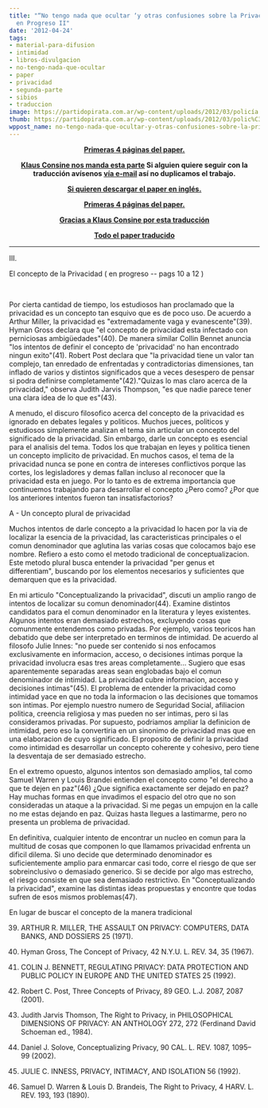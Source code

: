 ```yaml
---
title: "“No tengo nada que ocultar ‘y otras confusiones sobre la Privacidad-Traducción
  en Progreso II"
date: '2012-04-24'
tags:
- material-para-difusion
- intimidad
- libros-divulgacion
- no-tengo-nada-que-ocultar
- paper
- privacidad
- segunda-parte
- sibios
- traduccion
image: https://partidopirata.com.ar/wp-content/uploads/2012/03/policía.jpg
thumb: https://partidopirata.com.ar/wp-content/uploads/2012/03/polic%C3%ADa-150x150.jpg
wppost_name: no-tengo-nada-que-ocultar-y-otras-confusiones-sobre-la-privacidad-traduccion-en-progreso-ii
---
```


<p style="text-align: center;"><strong><a href="https://partidopirata.com.ar/4171/no-tengo-nada-que-ocultar-y-otras-confusiones-sobre-la-privacidad-traduccion-en-progreso">Primeras 4 páginas del paper.</a></strong></p>
<p style="text-align: center;"><strong><a href="https://twitter.com/#!/klausconsine" target="_blank">Klaus Consine nos manda esta parte</a>
Si alguien quiere seguir con la traducción avísenos <a href="../contacto" target="_blank">vía e-mail</a> así no duplicamos el trabajo.</strong></p>
<p style="text-align: center;"><strong><a href="http://papers.ssrn.com/sol3/papers.cfm?abstract_id=998565" target="_blank">Si quieren descargar el paper en inglés.</a></strong></p>
<p style="text-align: center;"><strong> <a href="https://partidopirata.com.ar/4171/no-tengo-nada-que-ocultar-y-otras-confusiones-sobre-la-privacidad-traduccion-en-progreso">Primeras 4 páginas del paper.</a></strong></p>
<p style="text-align: center;"><strong><a href="https://twitter.com/#!/klausconsine" target="_blank">Gracias a Klaus Consine por esta traducción</a></strong></p>
<p style="text-align: center;"><strong><a href="https://partidopirata.com.ar/7857/no-tengo-nada-que-ocultar-y-otros-malentendidos-de-la-privacidad">Todo el paper traducido</a></strong></p>


<hr />

III.

El concepto de la Privacidad ( en progreso -- pags 10 a 12 )

&nbsp;

Por cierta cantidad de tiempo, los estudiosos han proclamado que la privacidad es un concepto tan esquivo que es de poco uso. De acuerdo a Arthur Miller, la privacidad es "extremadamente vaga y evanescente"(39). Hyman Gross declara que "el concepto de privacidad esta infectado con perniciosas ambigüedades"(40). De manera similar Collin Bennet anuncia "los intentos de definir el concepto de 'privacidad' no han encontrado ningun exito"(41). Robert Post declara que "la privacidad tiene un valor tan complejo, tan enredado de enfrentadas y contradictorias dimensiones, tan inflado de varios y distintos significados que a veces desespero de pensar si podra definirse completamente"(42)."Quizas lo mas claro acerca de la privacidad," observa Judith Jarvis Thompson, "es que nadie parece tener una clara idea de lo que es"(43).

A menudo, el discuro filosofico acerca del concepto de la privacidad es ignorado en debates legales y politicos. Muchos jueces, politicos y estudiosos simplemente analizan el tema sin articular un concepto del significado de la privacidad. Sin embargo, darle un concepto es esencial para el analisis del tema. Todos los que trabajan en leyes y politica tienen un concepto implicito de privacidad. En muchos casos, el tema de la privacidad nunca se pone en contra de intereses conflictivos porque las cortes, los legisladores y demas fallan incluso al reconocer que la privacidad esta en juego. Por lo tanto es de extrema importancia que continuemos trabajando para desarrollar el concepto ¿Pero como? ¿Por que los anteriores intentos fueron tan insatisfactorios?

A - Un concepto plural de privacidad

Muchos intentos de darle concepto a la privacidad lo hacen por la via de localizar la esencia de la privacidad, las caracteristicas principales o el comun denominador que aglutina las varias cosas que colocamos bajo ese nombre. Refiero a esto como el metodo tradicional de conceptualizacion. Este metodo plural busca entender la privacidad "per genus et differentiam", buscando por los elementos necesarios y suficientes que demarquen que es la privacidad.

En mi articulo "Conceptualizando la privacidad", discuti un amplio rango de intentos de localizar su comun denominador(44). Examine distintos candidatos para el comun denominador en la literatura y leyes existentes. Algunos intentos eran demasiado estrechos, excluyendo cosas que comunmente entendemos como privadas. Por ejemplo, varios teoricos han debatido que debe ser interpretado en terminos de intimidad. De acuerdo al filosofo Julie Innes: "no puede ser contenido si nos enfocamos exclusivamente en informacion, acceso, o decisiones intimas porque la privacidad involucra esas tres areas completamente... Sugiero que esas aparentemente separadas areas sean englobadas bajo el comun denominador de intimidad. La privacidad cubre informacion, acceso y decisiones intimas"(45). El problema de entender la privacidad como intimidad yace en que no toda la informacion o las decisiones que tomamos son intimas. Por ejemplo nuestro numero de Seguridad Social, afiliacion politica, creencia religiosa y mas pueden no ser intimas, pero si las consideramos privadas. Por supuesto, podriamos ampliar la definicion de intimidad, pero eso la convertiria en un sinonimo de privacidad mas que en una elaboracion de cuyo significado. El proposito de definir la privacidad como intimidad es desarrollar un concepto coherente y cohesivo, pero tiene la desventaja de ser demasiado estrecho.

En el extremo opuesto, algunos intentos son demasiado amplios, tal como Samuel Warren y Louis Brandei entienden el concepto como "el derecho a que te dejen en paz"(46) ¿Que significa exactamente ser dejado en paz? Hay muchas formas en que invadimos el espacio del otro que no son consideradas un ataque a la privacidad. Si me pegas un empujon en la calle no me estas dejando en paz. Quizas hasta llegues a lastimarme, pero no presenta un problema de privacidad.

En definitiva, cualquier intento de encontrar un nucleo en comun para la multitud de cosas que componen lo que llamamos privacidad enfrenta un dificil dilema. Si uno decide que determinado denominador es suficientemente amplio para enmarcar casi todo, corre el riesgo de que ser sobreinclusivo o demasiado generico. Si se decide por algo mas estrecho, el riesgo consiste en que sea demasiado restrictivo. En "Conceptualizando la privacidad", examine las distintas ideas propuestas y encontre que todas sufren de esos mismos problemas(47).

En lugar de buscar el concepto de la manera tradicional

39. ARTHUR R. MILLER, THE ASSAULT ON PRIVACY: COMPUTERS, DATA BANKS, AND DOSSIERS 25 (1971).

40. Hyman Gross, The Concept of Privacy, 42 N.Y.U. L. REV. 34, 35 (1967).

41. COLIN J. BENNETT, REGULATING PRIVACY: DATA PROTECTION AND PUBLIC POLICY IN EUROPE AND THE UNITED STATES 25 (1992).

42. Robert C. Post, Three Concepts of Privacy, 89 GEO. L.J. 2087, 2087 (2001).

43. Judith Jarvis Thomson, The Right to Privacy, in PHILOSOPHICAL DIMENSIONS OF PRIVACY: AN ANTHOLOGY 272, 272 (Ferdinand David Schoeman ed., 1984).

44. Daniel J. Solove, Conceptualizing Privacy, 90 CAL. L. REV. 1087, 1095–99 (2002).

45. JULIE C. INNESS, PRIVACY, INTIMACY, AND ISOLATION 56 (1992).

46. Samuel D. Warren &amp; Louis D. Brandeis, The Right to Privacy, 4 HARV. L. REV. 193, 193 (1890).

